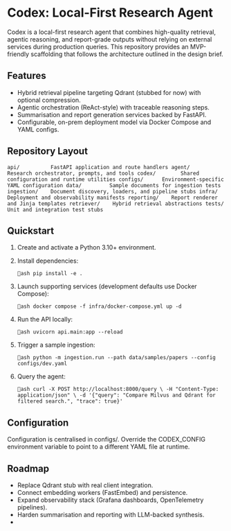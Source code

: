 
# Codex: Local-First Research Agent

Codex is a local-first research agent that combines high-quality retrieval, agentic reasoning, and report-grade outputs without relying on external services during production queries. This repository provides an MVP-friendly scaffolding that follows the architecture outlined in the design brief.

## Features

- Hybrid retrieval pipeline targeting Qdrant (stubbed for now) with optional compression.
- Agentic orchestration (ReAct-style) with traceable reasoning steps.
- Summarisation and report generation services backed by FastAPI.
- Configurable, on-prem deployment model via Docker Compose and YAML configs.

## Repository Layout

`
api/          FastAPI application and route handlers
agent/        Research orchestrator, prompts, and tools
codex/        Shared configuration and runtime utilities
configs/      Environment-specific YAML configuration
data/         Sample documents for ingestion tests
ingestion/    Document discovery, loaders, and pipeline stubs
infra/        Deployment and observability manifests
reporting/    Report renderer and Jinja templates
retriever/    Hybrid retrieval abstractions
tests/        Unit and integration test stubs
`

## Quickstart

1. Create and activate a Python 3.10+ environment.
2. Install dependencies:

   `ash
   pip install -e .
   `

3. Launch supporting services (development defaults use Docker Compose):

   `ash
   docker compose -f infra/docker-compose.yml up -d
   `

4. Run the API locally:

   `ash
   uvicorn api.main:app --reload
   `

5. Trigger a sample ingestion:

   `ash
   python -m ingestion.run --path data/samples/papers --config configs/dev.yaml
   `

6. Query the agent:

   `ash
   curl -X POST http://localhost:8000/query \
     -H "Content-Type: application/json" \
     -d '{"query": "Compare Milvus and Qdrant for filtered search.", "trace": true}'
   `

## Configuration

Configuration is centralised in configs/. Override the CODEX_CONFIG environment variable to point to a different YAML file at runtime.

## Roadmap

- Replace Qdrant stub with real client integration.
- Connect embedding workers (FastEmbed) and persistence.
- Expand observability stack (Grafana dashboards, OpenTelemetry pipelines).
- Harden summarisation and reporting with LLM-backed synthesis.
- 
